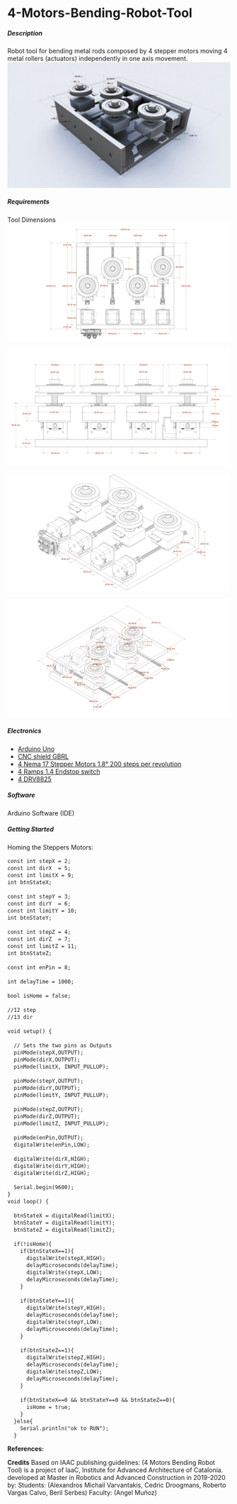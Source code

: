 # 4-Motors-Bending-Robot-Tool

##### Description
Robot tool for bending metal rods composed by 4 stepper motors moving 4 metal rollers (actuators) independently in one axis movement.
  ![Intro Image](./doc/Intro-Image.jpg)

##### Requirements
Tool Dimensions
  ![Tool Dimensions Top View](./doc/Tool-dimensions-1.jpg)

  ![Tool Dimensions Side](./doc/Tool-dimensions-3.jpg)

  ![Tool Dimensions Isometric](./doc/Tool-dimensions-2.jpg)

  ![Tool Dimensions Isometric2](./doc/Tool-dimensions-4.jpg)
##### Electronics
* [Arduino Uno](https://www.amazon.es/Longruner-Tarjeta-Expansi%C3%B3n-Controlador-LK75/dp/B072N4FMRN/ref=sr_1_8?__mk_es_ES=%C3%85M%C3%85%C5%BD%C3%95%C3%91&keywords=grbl&qid=1573215919&sr=8-8&th=1)
* [CNC shield GBRL](https://www.amazon.es/Longruner-Tarjeta-Expansi%C3%B3n-Controlador-LK75/dp/B072N4FMRN/ref=sr_1_8?__mk_es_ES=%C3%85M%C3%85%C5%BD%C3%95%C3%91&keywords=grbl&qid=1573215919&sr=8-8&th=1)
* [4 Nema 17 Stepper Motors 1.8° 200 steps per revolution](https://www.amazon.es/Longruner-Tarjeta-Expansi%C3%B3n-Controlador-LK75/dp/B072N4FMRN/ref=sr_1_8?__mk_es_ES=%C3%85M%C3%85%C5%BD%C3%95%C3%91&keywords=grbl&qid=1573215919&sr=8-8&th=1)
* [4 Ramps 1.4 Endstop switch](https://www.amazon.es/Longruner-Tarjeta-Expansi%C3%B3n-Controlador-LK75/dp/B072N4FMRN/ref=sr_1_8?__mk_es_ES=%C3%85M%C3%85%C5%BD%C3%95%C3%91&keywords=grbl&qid=1573215919&sr=8-8&th=1)
* [4 DRV8825](https://www.amazon.es/Longruner-Tarjeta-Expansi%C3%B3n-Controlador-LK75/dp/B072N4FMRN/ref=sr_1_8?__mk_es_ES=%C3%85M%C3%85%C5%BD%C3%95%C3%91&keywords=grbl&qid=1573215919&sr=8-8&th=1)


##### Software
Arduino Software (IDE)

##### Getting Started

Homing the Steppers Motors:
```// defines pins numbers
const int stepX = 2;
const int dirX  = 5;
const int limitX = 9;
int btnStateX;

const int stepY = 3;
const int dirY  = 6;
const int limitY = 10;
int btnStateY;

const int stepZ = 4;
const int dirZ  = 7;
const int limitZ = 11;
int btnStateZ;

const int enPin = 8;

int delayTime = 1000;

bool isHome = false;

//12 step
//13 dir

void setup() {

  // Sets the two pins as Outputs
  pinMode(stepX,OUTPUT);
  pinMode(dirX,OUTPUT);
  pinMode(limitX, INPUT_PULLUP);

  pinMode(stepY,OUTPUT);
  pinMode(dirY,OUTPUT);
  pinMode(limitY, INPUT_PULLUP);

  pinMode(stepZ,OUTPUT);
  pinMode(dirZ,OUTPUT);
  pinMode(limitZ, INPUT_PULLUP);

  pinMode(enPin,OUTPUT);
  digitalWrite(enPin,LOW);

  digitalWrite(dirX,HIGH);
  digitalWrite(dirY,HIGH);
  digitalWrite(dirZ,HIGH);

  Serial.begin(9600);
}
void loop() {

  btnStateX = digitalRead(limitX);
  btnStateY = digitalRead(limitY);
  btnStateZ = digitalRead(limitZ);

  if(!isHome){
    if(btnStateX==1){
      digitalWrite(stepX,HIGH);
      delayMicroseconds(delayTime);
      digitalWrite(stepX,LOW);
      delayMicroseconds(delayTime);
    }

    if(btnStateY==1){
      digitalWrite(stepY,HIGH);
      delayMicroseconds(delayTime);
      digitalWrite(stepY,LOW);
      delayMicroseconds(delayTime);
    }

    if(btnStateZ==1){
      digitalWrite(stepZ,HIGH);
      delayMicroseconds(delayTime);
      digitalWrite(stepZ,LOW);
      delayMicroseconds(delayTime);
    }

    if(btnStateX==0 && btnStateY==0 && btnStateZ==0){
      isHome = true;
    }
  }else{
    Serial.println("ok to RUN");
  }
```
**References:**

**Credits**
Based on IAAC publishing guidelines:
(4 Motors Bending Robot Tool) is a project of IaaC, Institute for Advanced Architecture of Catalonia. developed at Master in Robotics and Advanced Construction in 2019-2020 by:
Students: (Alexandros Michail Varvantakis, Cedric Droogmans, Roberto Vargas Calvo, Beril Serbes)
Faculty: (Angel Muñoz)
